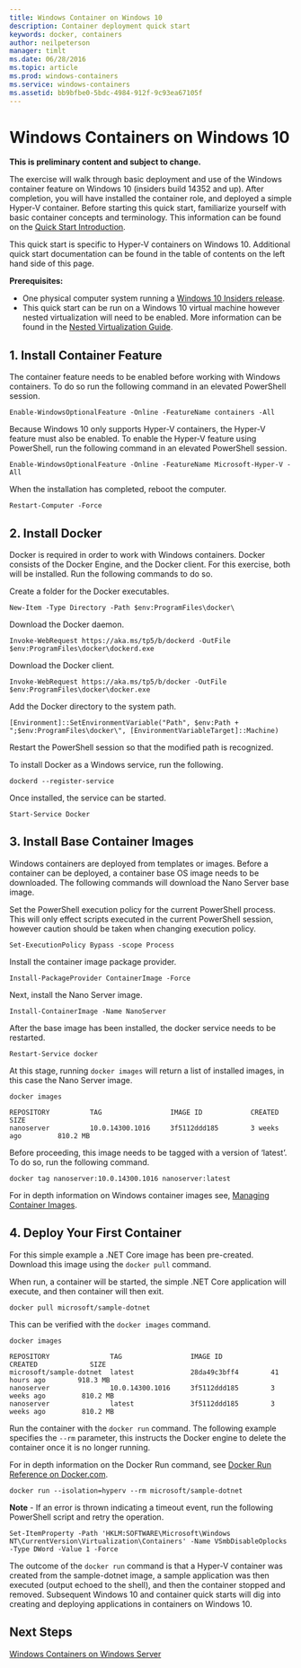 ```yaml
---
title: Windows Container on Windows 10
description: Container deployment quick start
keywords: docker, containers
author: neilpeterson
manager: timlt
ms.date: 06/28/2016
ms.topic: article
ms.prod: windows-containers
ms.service: windows-containers
ms.assetid: bb9bfbe0-5bdc-4984-912f-9c93ea67105f
---
```


# Windows Containers on Windows 10

**This is preliminary content and subject to change.** 

The exercise will walk through basic deployment and use of the Windows container feature on Windows 10 (insiders build 14352 and up). After completion, you will have installed the container role, and deployed a simple Hyper-V container. Before starting this quick start, familiarize yourself with basic container concepts and terminology. This information can be found on the [Quick Start Introduction](./quick_start.md). 

This quick start is specific to Hyper-V containers on Windows 10. Additional quick start documentation can be found in the table of contents on the left hand side of this page.

**Prerequisites:**

- One physical computer system running a [Windows 10 Insiders release](https://insider.windows.com/).   
- This quick start can be run on a Windows 10 virtual machine however nested virtualization will need to be enabled. More information can be found in the [Nested Virtualization Guide](https://msdn.microsoft.com/en-us/virtualization/hyperv_on_windows/user_guide/nesting).

## 1. Install Container Feature

The container feature needs to be enabled before working with Windows containers. To do so run the following command in an elevated PowerShell session. 

```none
Enable-WindowsOptionalFeature -Online -FeatureName containers -All
```

Because Windows 10 only supports Hyper-V containers, the Hyper-V feature must also be enabled. To enable the Hyper-V feature using PowerShell, run the following command in an elevated PowerShell session.

```none
Enable-WindowsOptionalFeature -Online -FeatureName Microsoft-Hyper-V -All
```

When the installation has completed, reboot the computer.

```none
Restart-Computer -Force
```

## 2. Install Docker

Docker is required in order to work with Windows containers. Docker consists of the Docker Engine, and the Docker client. For this exercise, both will be installed. Run the following commands to do so. 

Create a folder for the Docker executables.

```none
New-Item -Type Directory -Path $env:ProgramFiles\docker\
```

Download the Docker daemon.

```none
Invoke-WebRequest https://aka.ms/tp5/b/dockerd -OutFile $env:ProgramFiles\docker\dockerd.exe
```

Download the Docker client.

```none
Invoke-WebRequest https://aka.ms/tp5/b/docker -OutFile $env:ProgramFiles\docker\docker.exe
```

Add the Docker directory to the system path.

```none
[Environment]::SetEnvironmentVariable("Path", $env:Path + ";$env:ProgramFiles\docker\", [EnvironmentVariableTarget]::Machine)
```

Restart the PowerShell session so that the modified path is recognized.

To install Docker as a Windows service, run the following.

```none
dockerd --register-service
```

Once installed, the service can be started.

```none
Start-Service Docker
```

## 3. Install Base Container Images

Windows containers are deployed from templates or images. Before a container can be deployed, a container base OS image needs to be downloaded. The following commands will download the Nano Server base image.
    
Set the PowerShell execution policy for the current PowerShell process. This will only effect scripts executed in the current PowerShell session, however caution should be taken when changing execution policy.

```none
Set-ExecutionPolicy Bypass -scope Process
```

Install the container image package provider.

```none  
Install-PackageProvider ContainerImage -Force
```

Next, install the Nano Server image.

```none
Install-ContainerImage -Name NanoServer
```

After the base image has been installed, the docker service needs to be restarted.

```none
Restart-Service docker
```

At this stage, running `docker images` will return a list of installed images, in this case the Nano Server image.

```none
docker images

REPOSITORY          TAG                 IMAGE ID            CREATED             SIZE
nanoserver          10.0.14300.1016     3f5112ddd185        3 weeks ago         810.2 MB
```

Before proceeding, this image needs to be tagged with a version of ‘latest’. To do so, run the following command.

```none
docker tag nanoserver:10.0.14300.1016 nanoserver:latest
```

For in depth information on Windows container images see, [Managing Container Images](../management/manage_images.md).

## 4. Deploy Your First Container

For this simple example a .NET Core image has been pre-created. Download this image using the `docker pull` command.

When run, a container will be started, the simple .NET Core application will execute, and then container will then exit. 

```none
docker pull microsoft/sample-dotnet
```

This can be verified with the `docker images` command.

```none
docker images

REPOSITORY               TAG                 IMAGE ID            CREATED             SIZE
microsoft/sample-dotnet  latest              28da49c3bff4        41 hours ago        918.3 MB
nanoserver               10.0.14300.1016     3f5112ddd185        3 weeks ago         810.2 MB
nanoserver               latest              3f5112ddd185        3 weeks ago         810.2 MB
```

Run the container with the `docker run` command. The following example specifies the `--rm` parameter, this instructs the Docker engine to delete the container once it is no longer running. 

For in depth information on the Docker Run command, see [Docker Run Reference on Docker.com]( https://docs.docker.com/engine/reference/run/).

```none
docker run --isolation=hyperv --rm microsoft/sample-dotnet
```

**Note** - If an error is thrown indicating a timeout event, run the following PowerShell script and retry the operation.

```none
Set-ItemProperty -Path 'HKLM:SOFTWARE\Microsoft\Windows NT\CurrentVersion\Virtualization\Containers' -Name VSmbDisableOplocks -Type DWord -Value 1 -Force
```

The outcome of the `docker run` command is that a Hyper-V container was created from the sample-dotnet image, a sample application was then executed (output echoed to the shell), and then the container stopped and removed. 
Subsequent Windows 10 and container quick starts will dig into creating and deploying applications in containers on Windows 10.

## Next Steps

[Windows Containers on Windows Server](./quick_start_windows_server.md)


